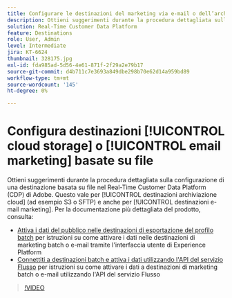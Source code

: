 ```yaml
---
title: Configurare le destinazioni del marketing via e-mail o dell’archiviazione cloud basata su file
description: Ottieni suggerimenti durante la procedura dettagliata sulla configurazione di una destinazione basata su file nel Real-Time CDP di Adobe. Questo vale per le destinazioni di archiviazione cloud (ad esempio S3 o SFTP) e anche per le destinazioni del marketing via e-mail.
solution: Real-Time Customer Data Platform
feature: Destinations
role: User, Admin
level: Intermediate
jira: KT-6624
thumbnail: 328175.jpg
exl-id: fda985ad-5d56-4e61-871f-2f29a2e79b17
source-git-commit: d4b711c7e3693a849dbe298b70e62d14a959bd89
workflow-type: tm+mt
source-wordcount: '145'
ht-degree: 0%

---
```


# Configura destinazioni [!UICONTROL cloud storage] o [!UICONTROL email marketing] basate su file

Ottieni suggerimenti durante la procedura dettagliata sulla configurazione di una destinazione basata su file nel Real-Time Customer Data Platform (CDP) di Adobe. Questo vale per [!UICONTROL destinazioni archiviazione cloud] (ad esempio S3 o SFTP) e anche per [!UICONTROL destinazioni e-mail marketing]. Per la documentazione più dettagliata del prodotto, consulta:

* [Attiva i dati del pubblico nelle destinazioni di esportazione del profilo batch](https://experienceleague.adobe.com/docs/experience-platform/destinations/ui/activate/activate-batch-profile-destinations.html?lang=it) per istruzioni su come attivare i dati nelle destinazioni di marketing batch o e-mail tramite l&#39;interfaccia utente di Experience Platform
* [Connettiti a destinazioni batch e attiva i dati utilizzando l&#39;API del servizio Flusso](https://experienceleague.adobe.com/docs/experience-platform/destinations/api/connect-activate-batch-destinations.html?lang=it) per istruzioni su come attivare i dati a destinazioni di marketing batch o e-mail utilizzando l&#39;API del servizio Flusso

>[!VIDEO](https://video.tv.adobe.com/v/328175/?learn=on&enablevpops)
